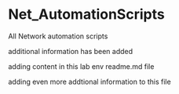 # Net_AutomationScripts
All Network automation scripts

additional information has been added



adding content in this lab env readme.md file

adding even more addtional information to this file

